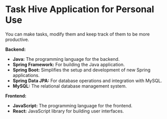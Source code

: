 # Task Hive Application for Personal Use
 You can make tasks, modify them and keep track of them to be more productive.
  
**Backend:**
  - **Java:** The programming language for the backend.
  - **Spring Framework:** For building the Java application.
  - **Spring Boot:** Simplifies the setup and development of new Spring applications.
  - **Spring Data JPA:** For database operations and integration with MySQL.
  - **MySQL:** The relational database management system.

**Frontend:**
  - **JavaScript:** The programming language for the frontend.
  - **React:** JavaScript library for building user interfaces.